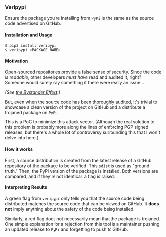### Veripypi

Ensure the package you're installing from `PyPi` is the same as the source code advertised on GitHub.

#### Installation and Usage

```bash
$ pip3 install veripypi
$ veripypi <PACKAGE_NAME>
```

#### Motivation

Open-sourced repositories provide a false sense of security. Since the code *is readable*, other developers *must have* read and audited it, right? Someone would surely say something if there were really an issue...

*(See [the Bystander Effect](https://en.wikipedia.org/wiki/Bystander_effect).)* 

But, even when the source code has been thoroughly audited, it's trivial to showcase a clean version of the project on GitHub and a distribute a trojaned package on `PyPi`.

This is a PoC to minimize this attack vector. (Although the real solution to this problem is probably more along the lines of enforcing PGP signed releases, but there's a whole lot of controversy surrounding this that I won't delve into here.)

#### How it works

First, a source distribution is created from the latest release of a GitHub repository of the package to be verified. This `sdist` is used as "ground truth." Then, the PyPi version of the package is installed. Both versions are compared, and if they're not identical, a flag is raised. 

#### Interpreting Results

A green flag from `veripypi` only tells you that the source code being distributed matches the source code that can be viewed on GitHub. It **does not** imply anything about the safety of the code being installed. 

Similarly, a red flag does not necessarily mean that the package is trojaned. One simple explanation for a rejection from this tool is a maintainer pushing an updated release to `PyPi` and forgetting to push to GitHub. 
